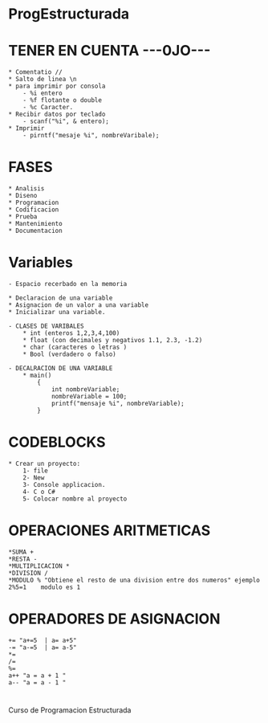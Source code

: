 # ProgEstructurada

# TENER EN CUENTA ---0JO---
    * Comentatio //
    * Salto de linea \n
    * para imprimir por consola
        - %i entero
        - %f flotante o double
        - %c Caracter.
    * Recibir datos por teclado
        - scanf("%i", & entero);
    * Imprimir
        - pirntf("mesaje %i", nombreVaribale);

# FASES
    * Analisis
    * Diseno
    * Programacion
    * Codificacion
    * Prueba
    * Mantenimiento
    * Documentacion

# Variables 
    - Espacio recerbado en la memoria 

    * Declaracion de una variable 
    * Asignacion de un valor a una variable
    * Inicializar una variable.

    - CLASES DE VARIBALES
        * int (enteros 1,2,3,4,100) 
        * float (con decimales y negativos 1.1, 2.3, -1.2)
        * char (caracteres o letras )
        * Bool (verdadero o falso)

    - DECALRACION DE UNA VARIABLE
        * main()
            {
                int nombreVariable;
                nombreVariable = 100;
                printf("mensaje %i", nombreVariable);
            }
# CODEBLOCKS
    * Crear un proyecto:
        1- file
        2- New
        3- Console applicacion.
        4- C o C#
        5- Colocar nombre al proyecto 

# OPERACIONES ARITMETICAS
    *SUMA +
    *RESTA -
    *MULTIPLICACION *
    *DIVISION /
    *MODULO % "Obtiene el resto de una division entre dos numeros" ejemplo 2%5=1    modulo es 1

# OPERADORES DE ASIGNACION
    += "a+=5  | a= a+5"
    -= "a-=5  | a= a-5"
    *=
    /=
    %=
    a++ "a = a + 1 "
    a-- "a = a - 1 "
#
Curso de Programacion Estructurada
